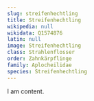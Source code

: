 ```yaml
---
slug: streifenhechtling
title: Streifenhechtling
wikipedia: null
wikidata: Q1574876
latin: null
image: Streifenhechtling
class: Strahlenflosser
order: Zahnkärpflinge
family: Aplocheilidae
species: Streifenhechtling
---
```


I am content.
